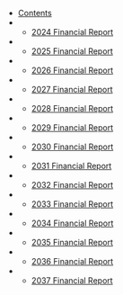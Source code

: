 * [Contents](docs/Yfs/)
* * [2024 Financial Report](docs/Yfs/path/2024/)
* * [2025 Financial Report](docs/Yfs/path/2024/)
* * [2026 Financial Report](docs/Yfs/path/2024/)
* * [2027 Financial Report](docs/Yfs/path/2024/)
* * [2028 Financial Report](docs/Yfs/path/2024/)
* * [2029 Financial Report](docs/Yfs/path/2024/)
* * [2030 Financial Report](docs/Yfs/path/2024/)
* * [2031 Financial Report](docs/Yfs/path/2024/)
* * [2032 Financial Report](docs/Yfs/path/2024/)
* * [2033 Financial Report](docs/Yfs/path/2024/)
* * [2034 Financial Report](docs/Yfs/path/2024/)
* * [2035 Financial Report](docs/Yfs/path/2024/)
* * [2036 Financial Report](docs/Yfs/path/2024/)
* * [2037 Financial Report](docs/Yfs/path/2024/)